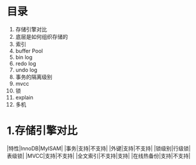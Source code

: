 # 目录
1. 存储引擎对比
2. 底层是如何组织存储的
3. 索引
4. buffer Pool
5. bin log
6. redo log
7. undo log
8. 事务的隔离级别
9. mvcc
10. 锁
11. explain
12. 多机

# 1.存储引擎对比
|特性|InnoDB|MyISAM|
|事务|支持|不支持|
|外键|支持|不支持|
|锁级别|行级锁|表级锁|
|MVCC|支持|不支持|
|全文索引|不支持|支持|
|在线热备份|支持|不支持|
